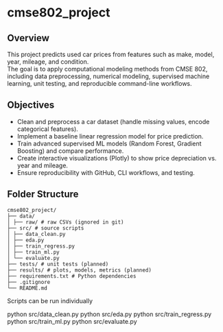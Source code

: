 # cmse802_project
## Overview
This project predicts used car prices from features such as make, model, year, mileage, and condition.  
The goal is to apply computational modeling methods from CMSE 802, including data preprocessing, numerical modeling, supervised machine learning, unit testing, and reproducible command-line workflows.  

## Objectives
- Clean and preprocess a car dataset (handle missing values, encode categorical features).  
- Implement a baseline linear regression model for price prediction.  
- Train advanced supervised ML models (Random Forest, Gradient Boosting) and compare performance.  
- Create interactive visualizations (Plotly) to show price depreciation vs. year and mileage.  
- Ensure reproducibility with GitHub, CLI workflows, and testing.
## Folder Structure
```
cmse802_project/
├── data/
│ ├── raw/ # raw CSVs (ignored in git)
├── src/ # source scripts
│ ├── data_clean.py
│ ├── eda.py
│ ├── train_regress.py
│ ├── train_ml.py
│ └── evaluate.py
├── tests/ # unit tests (planned)
├── results/ # plots, models, metrics (planned)
├── requirements.txt # Python dependencies
├── .gitignore
└── README.md
```
Scripts can be run individually

python src/data_clean.py
python src/eda.py
python src/train_regress.py
python src/train_ml.py
python src/evaluate.py
